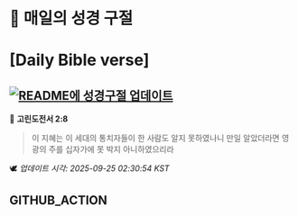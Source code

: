 # 🙏 매일의 성경 구절
# [Daily Bible verse]
## [![README에 성경구절 업데이트](https://github.com/DONGSUKA/first_test/actions/workflows/update-readme-bible.yml/badge.svg)](https://github.com/DONGSUKA/first_test/actions/workflows/update-readme-bible.yml)
<!-- START_BIBLE_VERSE -->
📖 **고린도전서 2:8**
> 이 지혜는 이 세대의 통치자들이 한 사람도 알지 못하였나니 만일 알았더라면 영광의 주를 십자가에 못 박지 아니하였으리라

🕊️ _업데이트 시각: 2025-09-25 02:30:54 KST_
  <!-- END_BIBLE_VERSE -->
## GITHUB_ACTION

